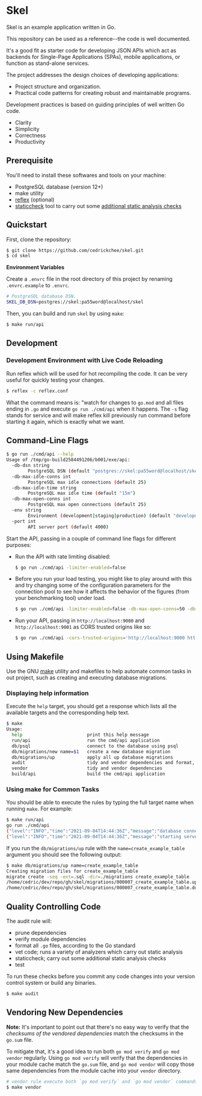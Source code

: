 # Skel

Skel is an example application written in Go.

This repository can be used as a reference--the code is well documented.

It's a good fit as starter code for developing JSON APIs which act as backends
for Single-Page Applications (SPAs), mobile applications, or function as
stand-alone services.

The project addresses the design choices of developing applications:

- Project structure and organization.
- Practical code patterns for creating robust and maintainable programs.

Development practices is based on guiding principles of well written Go code.
- Clarity
- Simplicity
- Correctness
- Productivity

## Prerequisite

You'll need to install these softwares and tools on your machine:

- PostgreSQL database (version 12+)
- make utility
- [reflex](https://github.com/cespare/reflex) (optional)
- [staticcheck](https://staticcheck.io/) tool to carry out some [additional static analysis checks](https://staticcheck.io/docs/checks)

## Quickstart

First, clone the repository:

```sh
$ git clone https://github.com/cedrickchee/skel.git
$ cd skel
```

**Environment Variables**

Create a `.envrc` file in the root directory of this project
by renaming `.envrc.example` to `.envrc`.

```sh
# PostgreSQL database DSN.
SKEL_DB_DSN=postgres://skel:pa55word@localhost/skel
```

Then, you can build and run `skel` by using `make`:

```sh
$ make run/api
```

## Development

### Development Environment with Live Code Reloading

Run reflex which will be used for hot recompiling the code. It can be very
useful for quickly testing your changes.

```sh
$ reflex -c reflex.conf
```

What the command means is: "watch for changes to `go.mod` and all files ending
in `.go` and execute `go run ./cmd/api` when it happens. The `-s` flag stands
for service and will make reflex kill previously run command before starting it
again, which is exactly what we want.

## Command-Line Flags

```sh
$ go run ./cmd/api --help
Usage of /tmp/go-build2584491206/b001/exe/api:
  -db-dsn string
    	PostgreSQL DSN (default "postgres://skel:pa55word@localhost/skel")
  -db-max-idle-conns int
    	PostgreSQL max idle connections (default 25)
  -db-max-idle-time string
    	PostgreSQL max idle time (default "15m")
  -db-max-open-conns int
    	PostgreSQL max open connections (default 25)
  -env string
    	Environment (development|staging|production) (default "development")
  -port int
    	API server port (default 4000)
```

Start the API, passing in a couple of command line flags for different purposes:

- Run the API with rate limiting disabled:

  ```sh
  $ go run ./cmd/api -limiter-enabled=false
  ```

- Before you run your load testing, you might like to play around with this and
  try changing some of the configuration parameters for the connection pool to
  see how it affects the behavior of the figures (from your benchmarking tool)
  under load.

  ```sh
  $ go run ./cmd/api -limiter-enabled=false -db-max-open-conns=50 -db-max-idle-conns=50 -db-max-idle-time=20s -port=4000
  ```

- Run your API, passing in `http://localhost:9000` and `http://localhost:9001`
  as CORS trusted origins like so:

  ```sh
  $ go run ./cmd/api -cors-trusted-origins='http://localhost:9000 http://localhost:9001'
  ```

## Using Makefile

Use the GNU [make](https://www.gnu.org/software/make/manual/make.html) utility
and makefiles to help automate common tasks in out project, such as creating and
executing database migrations.

### Displaying help information

Execute the `help` target, you should get a response which lists all the
available targets and the corresponding help text.

```sh
$ make
Usage:
  help                        print this help message
  run/api                     run the cmd/api application
  db/psql                     connect to the database using psql
  db/migrations/new name=$1   create a new database migration
  db/migrations/up            apply all up database migrations
  audit                       tidy and vendor dependencies and format, vet and test all code
  vendor                      tidy and vendor dependencies
  build/api                   build the cmd/api application
```

### Using make for Common Tasks

You should be able to execute the rules by typing the full target name when
running `make`. For example:

```sh
$ make run/api
go run ./cmd/api
{"level":"INFO","time":"2021-09-04T14:44:36Z","message":"database connection pool established"}
{"level":"INFO","time":"2021-09-04T14:44:36Z","message":"starting server","properties":{"addr":":4000","env":"development"}}
```

If you run the `db/migrations/up` rule with the `name=create_example_table`
argument you should see the following output:

```sh
$ make db/migrations/up name=create_example_table
Creating migration files for create_example_table
migrate create -seq -ext=.sql -dir=./migrations create_example_table
/home/cedric/dev/repo/gh/skel/migrations/000007_create_example_table.up.sql
/home/cedric/dev/repo/gh/skel/migrations/000007_create_example_table.down.sql
```

## Quality Controlling Code

The audit rule will:
- prune dependencies
- verify module dependencies
- format all `.go` files, according to the Go standard
- vet code; runs a variety of analyzers which carry out static analysis
- staticcheck; carry out some additional static analysis checks
- test

To run these checks before you commit any code changes into your version control
system or build any binaries.

```sh
$ make audit
```

## Vendoring New Dependencies

**Note:** It's important to point out that there's no easy way to verify that
the _checksums of the vendored dependencies_ match the checksums in the `go.sum`
file.

To mitigate that, it's a good idea to run both `go mod verify` and
`go mod vendor` regularly.
Using `go mod verify` will verify that the dependencies in your module cache
match the `go.sum` file, and `go mod vendor` will copy those same dependencies
from the module cache into your `vendor` directory.

```sh
# vendor rule execute both `go mod verify` and `go mod vendor` commands.
$ make vendor
```
